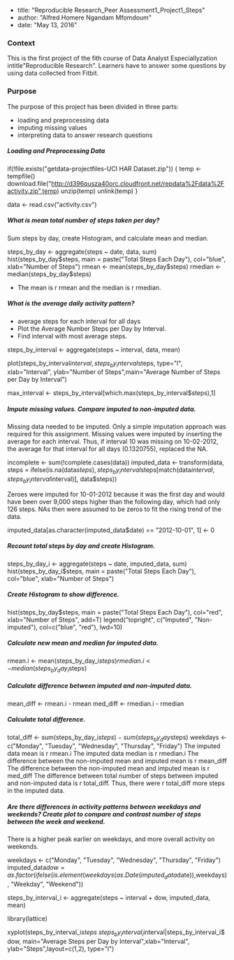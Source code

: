 
 * title: "Reproducible Research_Peer Assessment1_Project1_Steps"
 * author: "Alfred Homere Ngandam Mfomdoum"
 * date: "May 13, 2016"

### Context
  
This is the first project of the fith course of Data Analyst Especiallyzation intitle"Reproducible Research". Learners have to answer some questions by using data collected from Fitbit.

### Purpose

The purpose of this project has been divided in three parts:
  
* loading and preprocessing data
* imputing missing values
* interpreting data to answer research questions

##### Loading and Preprocessing Data

if(!file.exists("getdata-projectfiles-UCI HAR Dataset.zip")) {
  temp <- tempfile()
  download.file("http://d396qusza40orc.cloudfront.net/repdata%2Fdata%2Factivity.zip",temp)
  unzip(temp)
  unlink(temp)
}

data <- read.csv("activity.csv")

##### What is mean total number of steps taken per day?

 Sum steps by day, create Histogram, and calculate mean and median.

steps_by_day <- aggregate(steps ~ date, data, sum)
hist(steps_by_day$steps, main = paste("Total Steps Each Day"), col="blue", xlab="Number of Steps")
rmean <- mean(steps_by_day$steps)
rmedian <- median(steps_by_day$steps)
  
* The mean is r rmean and the median is r rmedian.

##### What is the average daily activity pattern?

* average steps for each interval for all days
* Plot the Average Number Steps per Day by Interval.
* Find interval with most average steps.

steps_by_interval <- aggregate(steps ~ interval, data, mean)

plot(steps_by_interval$interval,steps_by_interval$steps, type="l", xlab="Interval", ylab="Number of Steps",main="Average Number of Steps per Day by Interval")

max_interval <- steps_by_interval[which.max(steps_by_interval$steps),1]

##### Impute missing values. Compare imputed to non-imputed data.

Missing data needed to be imputed. Only a simple imputation approach was required for this assignment. Missing values were imputed by inserting the average for each interval. Thus, if interval 10 was missing on 10-02-2012, the average for that interval for all days (0.1320755), replaced the NA.

incomplete <- sum(!complete.cases(data))
imputed_data <- transform(data, steps = ifelse(is.na(data$steps), steps_by_interval$steps[match(data$interval, steps_by_interval$interval)], data$steps))

Zeroes were imputed for 10-01-2012 because it was the first day and would have been over 9,000 steps higher than the following day, which had only 126 steps. NAs then were assumed to be zeros to fit the rising trend of the data.

imputed_data[as.character(imputed_data$date) == "2012-10-01", 1] <- 0

##### Recount total steps by day and create Histogram.

steps_by_day_i <- aggregate(steps ~ date, imputed_data, sum)
hist(steps_by_day_i$steps, main = paste("Total Steps Each Day"), col="blue", xlab="Number of Steps")

##### Create Histogram to show difference. 
hist(steps_by_day$steps, main = paste("Total Steps Each Day"), col="red", xlab="Number of Steps", add=T)
legend("topright", c("Imputed", "Non-imputed"), col=c("blue", "red"), lwd=10)

##### Calculate new mean and median for imputed data.

rmean.i <- mean(steps_by_day_i$steps)
rmedian.i <- median(steps_by_day_i$steps)

##### Calculate difference between imputed and non-imputed data.

mean_diff <- rmean.i - rmean
med_diff <- rmedian.i - rmedian

##### Calculate total difference.

total_diff <- sum(steps_by_day_i$steps) - sum(steps_by_day$steps)
weekdays <- c("Monday", "Tuesday", "Wednesday", "Thursday", 
              "Friday")
 The imputed data mean is r rmean.i
 The imputed data median is r rmedian.i
 The difference between the non-imputed mean and imputed mean is r mean_diff
 The difference between the non-imputed mean and imputed mean is r med_diff
 The difference between total number of steps between imputed and non-imputed data is r total_diff. Thus, there were r total_diff more steps in the imputed data.
 
 ##### Are there differences in activity patterns between weekdays and weekends? Create plot to compare and contrast number of steps between the week and weekend.
 
There is a higher peak earlier on weekdays, and more overall activity on weekends.

weekdays <- c("Monday", "Tuesday", "Wednesday", "Thursday", 
              "Friday")
imputed_data$dow = as.factor(ifelse(is.element(weekdays(as.Date(imputed_data$date)),weekdays), "Weekday", "Weekend"))

steps_by_interval_i <- aggregate(steps ~ interval + dow, imputed_data, mean)

library(lattice)

xyplot(steps_by_interval_i$steps ~ steps_by_interval_i$interval|steps_by_interval_i$dow, main="Average Steps per Day by Interval",xlab="Interval", ylab="Steps",layout=c(1,2), type="l")


 
